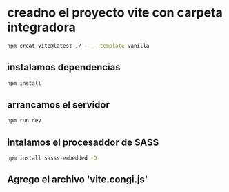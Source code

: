 # creadno el proyecto vite con carpeta integradora 
```sh 
npm creat vite@latest ./ -- --template vanilla
```

## instalamos dependencias 
``` sh 
npm install 
``` 

## arrancamos el servidor 
``` sh 
npm run dev 
``` 

## intalamos el procesaddor de SASS
``` sh 
npm install sasss-embedded -D
```
 
## Agrego el archivo 'vite.congi.js'